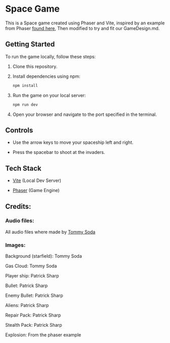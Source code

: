 # Space Game

This is a Space game created using Phaser and Vite, inspired by an example from Phaser [found here](https://samme.github.io/phaser-examples-mirror/games/invaders.html), Then modified to try and fit our GameDesign.md.

## Getting Started

To run the game locally, follow these steps:

1. Clone this repository.
2. Install dependencies using npm:

   ```bash
   npm install
3. Run the game on your local server:

    ```bash
    npm run dev
4. Open your browser and navigate to the port specified in the terminal.

## Controls

- Use the arrow keys to move your spaceship left and right.

- Press the spacebar to shoot at the invaders.

## Tech Stack

- [Vite](https://vitejs.dev/) (Local Dev Server)

- [Phaser](https://phaser.io/) (Game Engine)

## Credits:

### Audio files: 

All audio files where made by [Tommy Soda](https://open.spotify.com/artist/7lxF3itdz3wshmMpQwsvmb)

### Images:

Background (starfield): Tommy Soda

Gas Cloud: Tommy Soda

Player ship: Patrick Sharp

Bullet: Patrick Sharp

Enemy Bullet: Patrick Sharp

Aliens: Patrick Sharp

Repair Pack: Patrick Sharp

Stealth Pack: Patrick Sharp

Explosion: From the phaser example